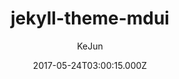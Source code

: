 ---
title: jekyll-theme-mdui
github: https://github.com/KeJunMao/jekyll-theme-mdui
demo: https://blog.kejun.space/
author: KeJun
ssg:
  - Jekyll
cms:
  - No Cms
date: 2017-05-24T03:00:15.000Z
description: 🎨A Jekyll theme based on MDUI
stale: false
---